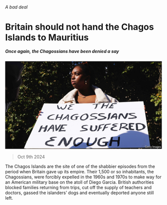 ###### A bad deal

# Britain should not hand the Chagos Islands to Mauritius 

##### Once again, the Chagossians have been denied a say 

![image](images/20241012_LDP001.jpg) 

> Oct 9th 2024 

The Chagos Islands are the site of one of the shabbier episodes from the period when Britain gave up its empire. Their 1,500 or so inhabitants, the Chagossians, were forcibly expelled in the 1960s and 1970s to make way for an American military base on the atoll of Diego Garcia. British authorities blocked families returning from trips, cut off the supply of teachers and doctors, gassed the islanders’ dogs and eventually deported anyone still left.

